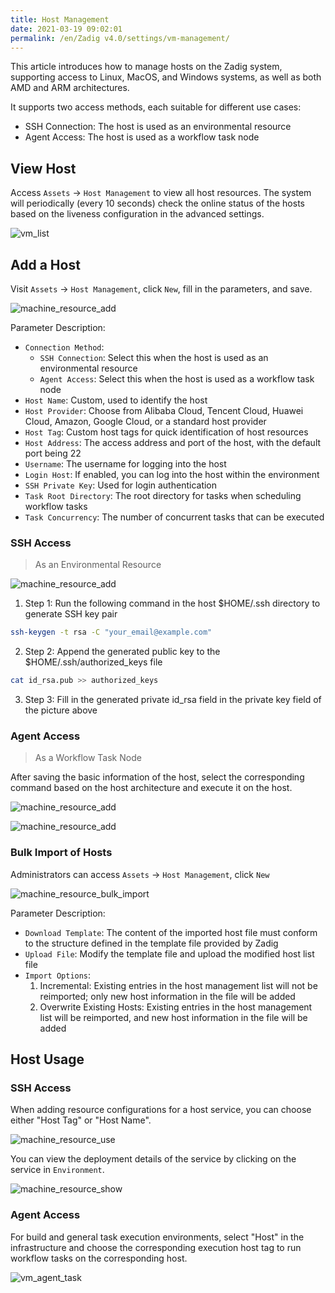 ```yaml
---
title: Host Management
date: 2021-03-19 09:02:01
permalink: /en/Zadig v4.0/settings/vm-management/
---
```


This article introduces how to manage hosts on the Zadig system, supporting access to Linux, MacOS, and Windows systems, as well as both AMD and ARM architectures.

It supports two access methods, each suitable for different use cases:
- SSH Connection: The host is used as an environmental resource
- Agent Access: The host is used as a workflow task node

## View Host

Access `Assets` → `Host Management` to view all host resources. The system will periodically (every 10 seconds) check the online status of the hosts based on the liveness configuration in the advanced settings.

![vm_list](../../../../_images/vm_list_v180.png)

## Add a Host

Visit `Assets` → `Host Management`, click `New`, fill in the parameters, and save.

![machine_resource_add](../../../../_images/machine_resource_add_v220.png)

Parameter Description:
- `Connection Method`:
    - `SSH Connection`: Select this when the host is used as an environmental resource
    - `Agent Access`: Select this when the host is used as a workflow task node
- `Host Name`: Custom, used to identify the host
- `Host Provider`: Choose from Alibaba Cloud, Tencent Cloud, Huawei Cloud, Amazon, Google Cloud, or a standard host provider
- `Host Tag`: Custom host tags for quick identification of host resources
- `Host Address`: The access address and port of the host, with the default port being 22
- `Username`: The username for logging into the host
- `Login Host`: If enabled, you can log into the host within the environment
- `SSH Private Key`: Used for login authentication
- `Task Root Directory`: The root directory for tasks when scheduling workflow tasks
- `Task Concurrency`: The number of concurrent tasks that can be executed

### SSH Access

> As an Environmental Resource

![machine_resource_add](../../../../_images/add_vm_ssh.png)

1. Step 1: Run the following command in the host $HOME/.ssh directory to generate SSH key pair

```bash
ssh-keygen -t rsa -C "your_email@example.com"
```
2. Step 2: Append the generated public key to the $HOME/.ssh/authorized_keys file

```bash
cat id_rsa.pub >> authorized_keys
```
3. Step 3: Fill in the generated private id_rsa field in the private key field of the picture above

### Agent Access

> As a Workflow Task Node

After saving the basic information of the host, select the corresponding command based on the host architecture and execute it on the host.

![machine_resource_add](../../../../_images/creat_vm_agent_220.png)

![machine_resource_add](../../../../_images/add_vm_agent_220.png)

### Bulk Import of Hosts

Administrators can access `Assets` → `Host Management`, click `New`

![machine_resource_bulk_import](../../../../_images/machine_resource_bulk_import.png)

Parameter Description:

- `Download Template`: The content of the imported host file must conform to the structure defined in the template file provided by Zadig
- `Upload File`: Modify the template file and upload the modified host list file
- `Import Options`:
    1. Incremental: Existing entries in the host management list will not be reimported; only new host information in the file will be added
    2. Overwrite Existing Hosts: Existing entries in the host management list will be reimported, and new host information in the file will be added

## Host Usage

### SSH Access

When adding resource configurations for a host service, you can choose either "Host Tag" or "Host Name".

![machine_resource_use](../../../../_images/machine_resource_use.png)

You can view the deployment details of the service by clicking on the service in `Environment`.

![machine_resource_show](../../../../_images/machine_resource_show.png)

### Agent Access

For build and general task execution environments, select "Host" in the infrastructure and choose the corresponding execution host tag to run workflow tasks on the corresponding host.

![vm_agent_task](../../../../_images/vm_agent_task.png)